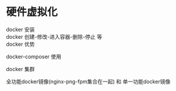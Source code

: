 
#    硬件虚拟化


docker 安装  
docker 创建-修改-进入容器-删除-停止 等  
docker 优势

docker-composer 使用

docker 集群

全功能docker镜像\(nginx-png-fpm集合在一起\) 和 单一功能docker镜像

